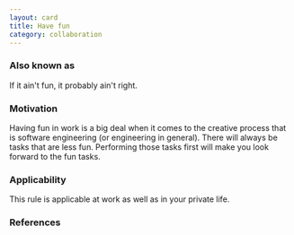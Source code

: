 ```yaml
---
layout: card
title: Have fun
category: collaboration
---
```


### Also known as

If it ain't fun, it probably ain't right.

### Motivation

Having fun in work is a big deal when it comes to the creative process that is software engineering (or engineering in general). There will always be tasks that are less fun. Performing those tasks first will make you look forward to the fun tasks.

### Applicability

This rule is applicable at work as well as in your private life.

### References
